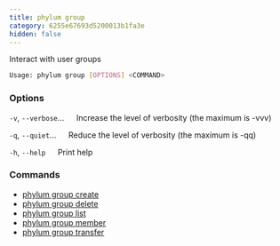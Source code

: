 ```yaml
---
title: phylum group
category: 6255e67693d5200013b1fa3e
hidden: false
---
```


Interact with user groups

```sh
Usage: phylum group [OPTIONS] <COMMAND>
```

### Options

`-v`, `--verbose`...
&emsp; Increase the level of verbosity (the maximum is -vvv)

`-q`, `--quiet`...
&emsp; Reduce the level of verbosity (the maximum is -qq)

`-h`, `--help`
&emsp; Print help

### Commands

* [phylum group create](./phylum_group_create.md)
* [phylum group delete](./phylum_group_delete.md)
* [phylum group list](./phylum_group_list.md)
* [phylum group member](./phylum_group_member.md)
* [phylum group transfer](./phylum_group_transfer.md)
